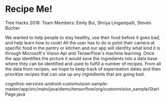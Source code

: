 # Recipe Me!
Tree Hacks 2018:
Team Members:
Emily Bui,
Shriya Lingampalli,
Steven Bucher

We wanted to help people to stay healthy, use their food before it goes bad, and help learn how to cook!
All the user has to do is point their camera at specific food in the pantry or kitchen and our app will idenfity what kind it is through Microsoft's Vision Api and TenserFlow's machine learning. 
Once the app identifies the picture it would save the ingredients into a data base where they can be identified and used to fulfill a number of recipes. 
From all the data from recipes, we hope to keep track of experieation dates and then prioritize recipes that can use up any ingredients that are going bad. 


cognitive-services-android-customvision-sample-master/app/src/main/java/demo/tensorflow/org/customvision_sample/StartPage.java
